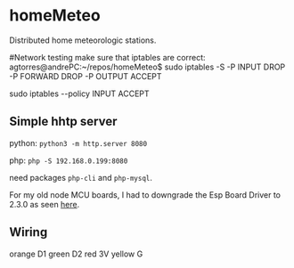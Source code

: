 
# homeMeteo
Distributed home meteorologic stations.

#Network testing
make sure that iptables are correct:
agtorres@andrePC:~/repos/homeMeteo$ sudo iptables -S
-P INPUT DROP
-P FORWARD DROP
-P OUTPUT ACCEPT

sudo iptables --policy INPUT ACCEPT

## Simple hhtp server
python:
`python3 -m http.server 8080`

php:
`php -S 192.168.0.199:8080`

need packages `php-cli` and `php-mysql`.


For my old node MCU boards, I had to downgrade the Esp Board Driver to 2.3.0 as seen [here](
https://github.com/FirebaseExtended/firebase-arduino/issues/460).

## Wiring
orange D1
green D2
red 3V
yellow G
